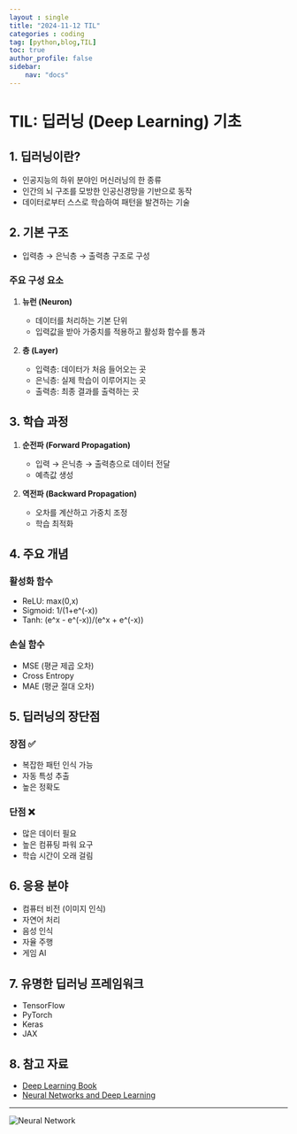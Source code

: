 ```yaml
---
layout : single
title: "2024-11-12 TIL"
categories : coding
tag: [python,blog,TIL]
toc: true
author_profile: false
sidebar:
    nav: "docs"
---
```


# TIL: 딥러닝 (Deep Learning) 기초

## 1. 딥러닝이란?
* 인공지능의 하위 분야인 머신러닝의 한 종류
* 인간의 뇌 구조를 모방한 인공신경망을 기반으로 동작
* 데이터로부터 스스로 학습하여 패턴을 발견하는 기술

## 2. 기본 구조
* 입력층 → 은닉층 → 출력층 구조로 구성

### 주요 구성 요소
1. **뉴런 (Neuron)**
    * 데이터를 처리하는 기본 단위
    * 입력값을 받아 가중치를 적용하고 활성화 함수를 통과

2. **층 (Layer)**
    * 입력층: 데이터가 처음 들어오는 곳
    * 은닉층: 실제 학습이 이루어지는 곳
    * 출력층: 최종 결과를 출력하는 곳

## 3. 학습 과정
1. **순전파 (Forward Propagation)**
    * 입력 → 은닉층 → 출력층으로 데이터 전달
    * 예측값 생성

2. **역전파 (Backward Propagation)**
    * 오차를 계산하고 가중치 조정
    * 학습 최적화

## 4. 주요 개념
### 활성화 함수
* ReLU: max(0,x)
* Sigmoid: 1/(1+e^(-x))
* Tanh: (e^x - e^(-x))/(e^x + e^(-x))

### 손실 함수
* MSE (평균 제곱 오차)
* Cross Entropy
* MAE (평균 절대 오차)

## 5. 딥러닝의 장단점
### 장점 ✅
* 복잡한 패턴 인식 가능
* 자동 특성 추출
* 높은 정확도

### 단점 ❌
* 많은 데이터 필요
* 높은 컴퓨팅 파워 요구
* 학습 시간이 오래 걸림

## 6. 응용 분야
* 컴퓨터 비전 (이미지 인식)
* 자연어 처리
* 음성 인식
* 자율 주행
* 게임 AI

## 7. 유명한 딥러닝 프레임워크
* TensorFlow
* PyTorch
* Keras
* JAX

## 8. 참고 자료
* [Deep Learning Book](https://www.deeplearningbook.org/)
* [Neural Networks and Deep Learning](http://neuralnetworksanddeeplearning.com/)

---
![Neural Network](https://upload.wikimedia.org/wikipedia/commons/thumb/4/46/Colored_neural_network.svg/300px-Colored_neural_network.svg.png)